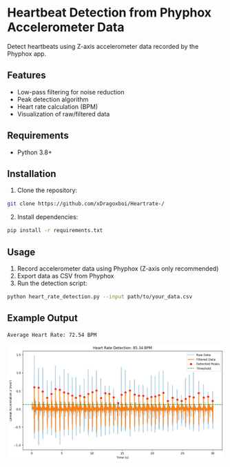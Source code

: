 # Heartbeat Detection from Phyphox Accelerometer Data

Detect heartbeats using Z-axis accelerometer data recorded by the Phyphox app.

## Features
- Low-pass filtering for noise reduction
- Peak detection algorithm
- Heart rate calculation (BPM)
- Visualization of raw/filtered data

## Requirements
- Python 3.8+

## Installation
1. Clone the repository:
```bash
git clone https://github.com/xDragoxboi/Heartrate-/
```

2. Install dependencies:
```bash
pip install -r requirements.txt
```
## Usage
1. Record accelerometer data using Phyphox (Z-axis only recommended)
2. Export data as CSV from Phyphox
3. Run the detection script:
```bash
python heart_rate_detection.py --input path/to/your_data.csv
```


## Example Output
```
Average Heart Rate: 72.54 BPM
```
![Sample Visualization](images/output.png)
